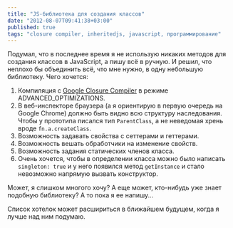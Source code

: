 ```yaml
---
title: "JS-библиотека для создания классов"
date: "2012-08-07T09:41:38+03:00"
published: true
tags: "closure compiler, inheritedjs, javascript, программирование"
---
```


Подумал, что в последнее время я не использую никаких методов для создания классов в JavaScript, а пишу всё в ручную.
И решил, что неплохо бы объединить всё, что мне нужно, в одну небольшую библиотеку. Чего хочется:

1. Компиляция с [Google Closure Compiler](https://developers.google.com/closure/compiler/) в режиме
  ADVANCED_OPTIMIZATIONS.
2. В веб-инспекторе браузера (а я ориентирую в первую очередь на Google Chrome) должно быть видно всю структуру
  наследования. Чтобы у прототипа писался тип `ParentClass`, а не неведомая хрень вроде `fn.a.createClass`.
3. Возможность задавать свойства с сеттерами и геттерами.
4. Возможность вешать обработчики на изменение свойств.
5. Возможность задания статических членов класса.
6. Очень хочется, чтобы в определении класса можно было написать `singleton: true` и у него появился метод
  `getInstance` и стало невозможно напрямую вызвать конструктор.

Может, я слишком многого хочу? А еще может, кто-нибудь уже знает подобную библиотеку? А то пока я ее напишу...

Список хотелок может расшириться в ближайшем будущем, когда я лучше над ним подумаю.
